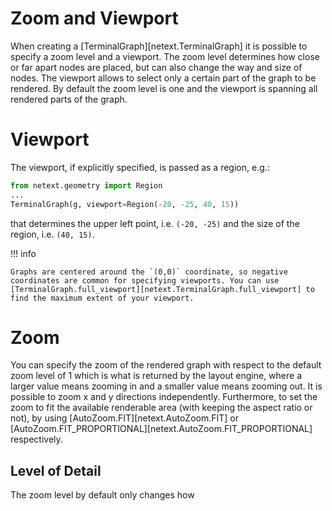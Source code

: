 # Zoom and Viewport

When creating a [TerminalGraph][netext.TerminalGraph] it is possible to specify a zoom level and a viewport. The zoom level determines how close or far apart nodes are placed, but can also change the way and size of nodes. The viewport allows to select only a certain part of the graph to be rendered. By default the zoom level is one and the viewport is spanning all rendered parts of the graph.

# Viewport

The viewport, if explicitly specified, is passed as a region, e.g.:

```python
from netext.geometry import Region
...
TerminalGraph(g, viewport=Region(-20, -25, 40, 15))
```

that determines the upper left point, i.e. `(-20, -25)` and the size of the region, i.e. `(40, 15)`.

!!! info

    Graphs are centered around the `(0,0)` coordinate, so negative coordinates are common for specifying viewports. You can use [TerminalGraph.full_viewport][netext.TerminalGraph.full_viewport] to find the maximum extent of your viewport.

# Zoom

You can specify the zoom of the rendered graph with respect to the default zoom level of 1 which is what is returned by the layout engine, where a larger value means zooming in and a smaller value means zooming out. It is possible to zoom x and y directions independently. Furthermore, to set the zoom to fit the available renderable area (with keeping the aspect ratio or not), by using [AutoZoom.FIT][netext.AutoZoom.FIT] or [AutoZoom.FIT_PROPORTIONAL][netext.AutoZoom.FIT_PROPORTIONAL] respectively.


## Level of Detail

The zoom level by default only changes how

